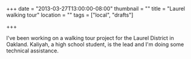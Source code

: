 +++
date = "2013-03-27T13:00:00-08:00"
thumbnail = ""
title = "Laurel walking tour"
location = ""
tags = ["local", "drafts"]

+++

I've been working on a walking tour project for the Laurel District in Oakland.
Kaliyah, a high school student, is the lead and I'm doing some technical assistance.
